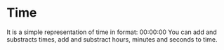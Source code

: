 # Time

It is a simple representation of time in format: 00:00:00
You can add and substracts times, add and substract hours, minutes and seconds to time.
